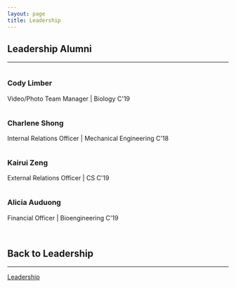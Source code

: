 ```yaml
---
layout: page
title: Leadership
---
```


## Leadership Alumni
<hr>

<section class="people">
	<article>
		<span class="image">
			<img src="{{ site.url }}{{ site.baseurl }}/images/headshots/cody.jpg" alt="" />
		</span>
		<h3>Cody Limber</h3>
		<p>Video/Photo Team Manager | Biology C'19</p>
	</article>
	<article>
		<span class="image">
			<img src="{{ site.url }}{{ site.baseurl }}/images/headshots/charlene.jpg" alt="" />
		</span>
		<h3>Charlene Shong</h3>
		<p>Internal Relations Officer | Mechanical Engineering C'18</p>
	</article>
	<article>
		<span class="image">
			<img src="{{ site.url }}{{ site.baseurl }}/images/headshots/kairui.jpg" alt="" />
		</span>
		<h3>Kairui Zeng</h3>
		<p>External Relations Officer | CS C'19</p>
	</article>
	<article>
		<span class="image">
			<img src="{{ site.url }}{{ site.baseurl }}/images/headshots/alicia.jpg" alt="" />
		</span>
		<h3>Alicia Auduong</h3>
		<p>Financial Officer | Bioengineering C'19</p>
	</article>
</section>

<br>

## Back to Leadership
<hr>

<a href="/leadership" class="button">Leadership</a>


